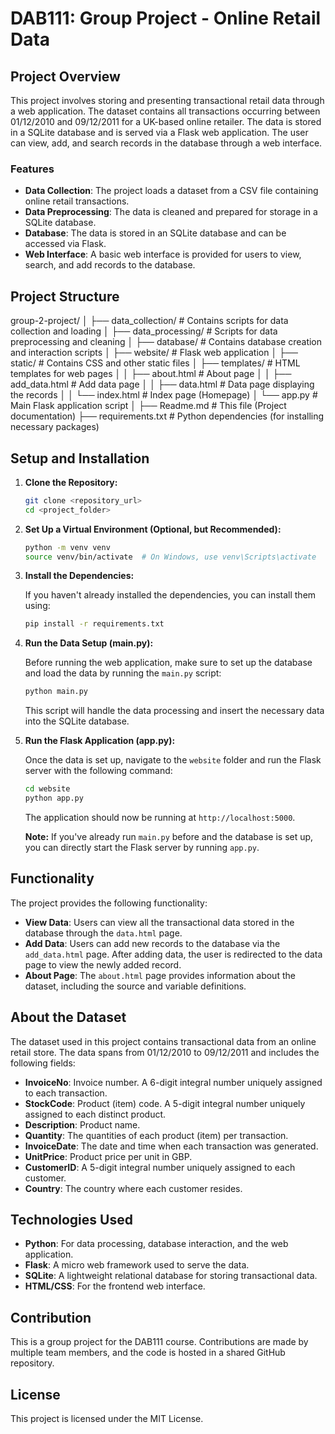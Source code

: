 # DAB111: Group Project - Online Retail Data

## Project Overview

This project involves storing and presenting transactional retail data through a web application. The dataset contains all transactions occurring between 01/12/2010 and 09/12/2011 for a UK-based online retailer. The data is stored in a SQLite database and is served via a Flask web application. The user can view, add, and search records in the database through a web interface.

### Features
- **Data Collection**: The project loads a dataset from a CSV file containing online retail transactions.
- **Data Preprocessing**: The data is cleaned and prepared for storage in a SQLite database.
- **Database**: The data is stored in an SQLite database and can be accessed via Flask.
- **Web Interface**: A basic web interface is provided for users to view, search, and add records to the database.

## Project Structure

group-2-project/
│
├── data_collection/           # Contains scripts for data collection and loading
│
├── data_processing/           # Scripts for data preprocessing and cleaning
│
├── database/                  # Contains database creation and interaction scripts
│
├── website/                   # Flask web application
│   ├── static/                # Contains CSS and other static files
│   ├── templates/             # HTML templates for web pages
│   │   ├── about.html         # About page
│   │   ├── add_data.html      # Add data page
│   │   ├── data.html          # Data page displaying the records
│   │   └── index.html         # Index page (Homepage)
│   └── app.py                 # Main Flask application script
│
├── Readme.md                  # This file (Project documentation)
├── requirements.txt           # Python dependencies (for installing necessary packages)

## Setup and Installation

1. **Clone the Repository:**

   ```bash
   git clone <repository_url>
   cd <project_folder>
   ```

2. **Set Up a Virtual Environment (Optional, but Recommended):**

   ```bash
   python -m venv venv
   source venv/bin/activate  # On Windows, use venv\Scripts\activate
   ```

3. **Install the Dependencies:**

   If you haven't already installed the dependencies, you can install them using:

   ```bash
   pip install -r requirements.txt
   ```

4. **Run the Data Setup (main.py):**

   Before running the web application, make sure to set up the database and load the data by running the `main.py` script:

   ```bash
   python main.py
   ```

   This script will handle the data processing and insert the necessary data into the SQLite database.

5. **Run the Flask Application (app.py):**

   Once the data is set up, navigate to the `website` folder and run the Flask server with the following command:

   ```bash
   cd website
   python app.py
   ```

   The application should now be running at `http://localhost:5000`.

   **Note:** If you've already run `main.py` before and the database is set up, you can directly start the Flask server by running `app.py`.

## Functionality

The project provides the following functionality:

- **View Data**: Users can view all the transactional data stored in the database through the `data.html` page.
- **Add Data**: Users can add new records to the database via the `add_data.html` page. After adding data, the user is redirected to the data page to view the newly added record.
- **About Page**: The `about.html` page provides information about the dataset, including the source and variable definitions.

## About the Dataset

The dataset used in this project contains transactional data from an online retail store. The data spans from 01/12/2010 to 09/12/2011 and includes the following fields:

- **InvoiceNo**: Invoice number. A 6-digit integral number uniquely assigned to each transaction.
- **StockCode**: Product (item) code. A 5-digit integral number uniquely assigned to each distinct product.
- **Description**: Product name.
- **Quantity**: The quantities of each product (item) per transaction.
- **InvoiceDate**: The date and time when each transaction was generated.
- **UnitPrice**: Product price per unit in GBP.
- **CustomerID**: A 5-digit integral number uniquely assigned to each customer.
- **Country**: The country where each customer resides.

## Technologies Used

- **Python**: For data processing, database interaction, and the web application.
- **Flask**: A micro web framework used to serve the data.
- **SQLite**: A lightweight relational database for storing transactional data.
- **HTML/CSS**: For the frontend web interface.

## Contribution

This is a group project for the DAB111 course. Contributions are made by multiple team members, and the code is hosted in a shared GitHub repository.

## License

This project is licensed under the MIT License.
